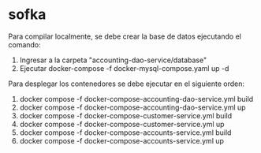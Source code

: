 # sofka

Para compilar localmente, se debe crear la base de datos ejecutando el comando:
1) Ingresar a la carpeta "accounting-dao-service/database"
2) Ejecutar docker-compose -f docker-mysql-compose.yaml up -d 

Para desplegar los contenedores se debe ejecutar en el siguiente orden:
1) docker compose -f docker-compose-accounting-dao-service.yml build
2) docker compose -f docker-compose-accounting-dao-service.yml up
3) docker compose -f docker-compose-customer-service.yml build
4) docker compose -f docker-compose-customer-service.yml up
5) docker compose -f docker-compose-accounts-service.yml build
6) docker compose -f docker-compose-accounts-service.yml up 
